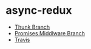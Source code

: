 # async-redux

* [Thunk Branch](https://github.com/401-advanced-javascript-donna/async-redux/pull/1)
* [Promises Middlware Branch](https://github.com/401-advanced-javascript-donna/async-redux/pull/2)
* [Travis](https://travis-ci.com/401-advanced-javascript-donna/async-redux/builds/137442265)
